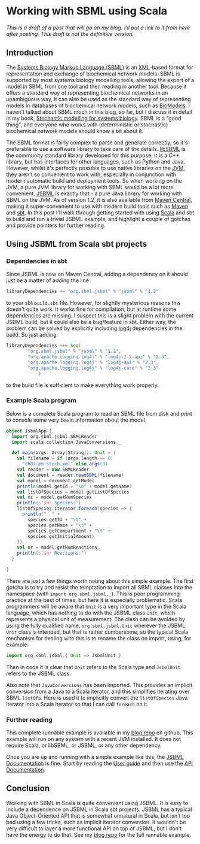 # Working with SBML using Scala

*This is a draft of a post that will go on my blog. I'll put a link to it from here after posting. This draft is not the definitive version.*

## Introduction

The <a href="http://sbml.org/">Systems Biology Markup Language (SBML)</a> is an <a href="https://en.wikipedia.org/wiki/XML">XML</a>-based format for representation and exchange of biochemical network models. SBML is supported by most systems biology modelling tools, allowing the export of a model in SBML from one tool and then reading in another tool. Because it offers a standard way of representing biochemical networks in an unambiguous way, it can also be used as the standard way of representing models in databases of biochemical network models, such as <a href="https://www.ebi.ac.uk/biomodels-main/">BioModels</a>. I haven't talked about SBML much in this blog, so far, but I discuss it in detail in my book, <a href="http://www.staff.ncl.ac.uk/d.j.wilkinson/smfsb/">Stochastic modelling for systems biology</a>. SBML is a "good thing", and everyone who works with (deterministic or stochastic) biochemical network models should know a bit about it.

The SBML format is fairly complex to parse and generate correctly, so it's preferable to use a software library to take care of the details. <a href="http://sbml.org/Software/libSBML">libSBML</a> is the community standard library developed for this purpose. It is a C++ library, but has interfaces for other languages, such as Python and Java. However, whilst it's perfectly possible to use native libraries on the <a href="https://en.wikipedia.org/wiki/Java_virtual_machine">JVM</a>, they aren't so convenient to work with, especially in conjunction with modern automatic build and deployment tools. So when working on the JVM, a pure JVM library for working with SBML would be a lot more convenient. <a href="http://sbml.org/Software/JSBML">JSBML</a> is exactly that - a pure Java library for working with SBML on the JVM. As of version 1.2, it is also available from <a href="http://search.maven.org/">Maven Central</a>, making it super-convenient to use with modern build tools such as <a href="https://maven.apache.org/">Maven</a> and <a href="http://www.scala-sbt.org/">sbt</a>. In this post I'll walk through getting started with using <a href="https://www.scala-lang.org/">Scala</a> and sbt to build and run a trivial JSBML example, and highlight a couple of gotchas and provide pointers for further reading. 

## Using JSBML from Scala sbt projects

### Dependencies in sbt

Since JSBML is now on Maven Central, adding a dependency on it should just be a matter of adding the line
```scala
libraryDependencies += "org.sbml.jsbml" % "jsbml" % "1.2"
```
to your sbt `build.sbt` file. However, for slightly mysterious reasons this doesn't quite work. It works fine for compilation, but at runtime some dependencies are missing. I suspect this is a slight problem with the current JSBML build, but it could also be a bug/feature in sbt. Either way, the problem can be solved by explicitly including <a href="http://logging.apache.org/log4j/2.x/">log4j</a> dependencies in the build. So just adding:
```scala
libraryDependencies ++= Seq(
		"org.sbml.jsbml" % "jsbml" % "1.2",
		"org.apache.logging.log4j" % "log4j-1.2-api" % "2.3",
		"org.apache.logging.log4j" % "log4j-api" % "2.3",
		"org.apache.logging.log4j" % "log4j-core" % "2.3"
			)
```
to the build file is sufficient to make everything work properly.

### Example Scala program

Below is a complete Scala program to read an SBML file from disk and print to console some very basic information about the model.
```scala
object JsbmlApp {
  import org.sbml.jsbml.SBMLReader
  import scala.collection.JavaConversions._

  def main(args: Array[String]): Unit = {
    val filename = if (args.length == 0)
      "ch07-mm-stoch.xml" else args(0)
    val reader = new SBMLReader
    val document = reader.readSBML(filename)
    val model = document.getModel
    println(model.getId + "\n" + model.getName)
    val listOfSpecies = model.getListOfSpecies
    val ns = model.getNumSpecies
    println(s"$ns Species:")
    listOfSpecies.iterator.foreach(species => {
      println("  " +
        species.getId + "\t" +
        species.getName + "\t" +
        species.getCompartment + "\t" +
        species.getInitialAmount)
    })
    val nr = model.getNumReactions
    println(s"$nr Reactions.")
  }

}
```
There are just a few things worth noting about this simple example. The first gotcha is to try and resist the temptation to import all SBML classes into the namespace (with `import org.sbml.jsbml._`). This is poor programming practice at the best of times, but here it is especially problematic. Scala programmers will be aware that `Unit` is a very important type in the Scala language, which has nothing to do with the JSBML class `Unit`, which represents a physical unit of measurement. The clash can be avoided by using the fully qualified name, `org.sbml.jsbml.Unit` wherever the JSBML `Unit` class is intended, but that is rather cumbersome, so the typical Scala mechanism for dealing with this is to rename the class on import, using, for example:
```scala
import org.sbml.jsbml.{ Unit => JsbmlUnit }
```
Then in code it is clear that `Unit` refers to the Scala type and `JsbmlUnit` refers to the JSBML class. 

Also note that `JavaConversions` has been imported. This provides an implicit conversion from a Java to a Scala iterator, and this simplifies iterating over SBML `listOf`s. Here is used it to implicitly convert the `listOfSpecies` Java iterator into a Scala iterator so that I can call `foreach` on it.

### Further reading

This complete runnable example is available in my <a href="https://github.com/darrenjw/blog/tree/master/sbml-scala">blog repo</a> on github. This example will run on any system with a recent JVM installed. It does not require Scala, or libSBML, or JSBML, or any other dependency. 

Once you are up and running with a simple example like this, the <a href="http://sbml.org/Software/JSBML/docs">JSBML Documentation</a> is fine. Start by reading the <a href="https://github.com/sbmlteam/jsbml/raw/master/doc/user_guide/User_Guide.pdf">User guide</a> and then use the <a href="http://sbml.org/Special/Software/JSBML/latest-stable/build/apidocs/">API Documentation</a>.

## Conclusion

Working with SBML in Scala is quite convenient using JSBML. It is easy to include a dependence on JSBML in Scala sbt projects. JSBML has a typical Java Object-Oriented API that is somewhat unnatural in Scala, but isn't too bad using a few tricks, such as implicit iterator conversion. It wouldn't be very difficult to layer a more functional API on top of JSBML, but I don't have the energy to do that. See my <a href="https://github.com/darrenjw/blog/tree/master/sbml-scala">blog repo</a> for the full runnable example.






